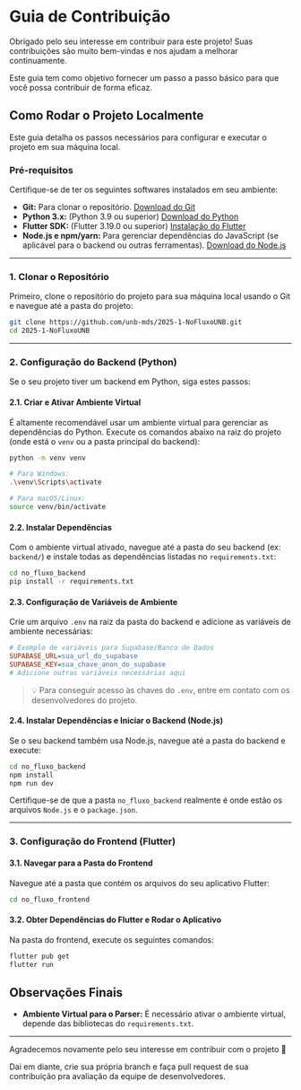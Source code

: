 # Guia de Contribuição

Obrigado pelo seu interesse em contribuir para este projeto! Suas contribuições são muito bem-vindas e nos ajudam a melhorar continuamente.

Este guia tem como objetivo fornecer um passo a passo básico para que você possa contribuir de forma eficaz.

## Como Rodar o Projeto Localmente

Este guia detalha os passos necessários para configurar e executar o projeto em sua máquina local.

### Pré-requisitos

Certifique-se de ter os seguintes softwares instalados em seu ambiente:

* **Git:** Para clonar o repositório.
  [Download do Git](https://git-scm.com/downloads)
* **Python 3.x:** (Python 3.9 ou superior)
  [Download do Python](https://www.python.org/downloads/)
* **Flutter SDK:** (Flutter 3.19.0 ou superior)
  [Instalação do Flutter](https://flutter.dev/docs/get-started/install)
* **Node.js e npm/yarn:** Para gerenciar dependências do JavaScript (se aplicável para o backend ou outras ferramentas).
  [Download do Node.js](https://nodejs.org/en/download/)

---

### 1. Clonar o Repositório

Primeiro, clone o repositório do projeto para sua máquina local usando o Git e navegue até a pasta do projeto:

```bash
git clone https://github.com/unb-mds/2025-1-NoFluxoUNB.git
cd 2025-1-NoFluxoUNB
```

---

### 2. Configuração do Backend (Python)

Se o seu projeto tiver um backend em Python, siga estes passos:

#### 2.1. Criar e Ativar Ambiente Virtual

É altamente recomendável usar um ambiente virtual para gerenciar as dependências do Python. Execute os comandos abaixo na raiz do projeto (onde está o `venv` ou a pasta principal do backend):

```bash
python -m venv venv

# Para Windows:
.\venv\Scripts\activate

# Para macOS/Linux:
source venv/bin/activate
```

#### 2.2. Instalar Dependências

Com o ambiente virtual ativado, navegue até a pasta do seu backend (ex: `backend/`) e instale todas as dependências listadas no `requirements.txt`:

```bash
cd no_fluxo_backend
pip install -r requirements.txt
```

#### 2.3. Configuração de Variáveis de Ambiente

Crie um arquivo `.env` na raiz da pasta do backend e adicione as variáveis de ambiente necessárias:

```ini
# Exemplo de variáveis para Supabase/Banco de Dados
SUPABASE_URL=sua_url_do_supabase
SUPABASE_KEY=sua_chave_anon_do_supabase
# Adicione outras variáveis necessárias aqui
```

> 💡 Para conseguir acesso às chaves do `.env`, entre em contato com os desenvolvedores do projeto.

#### 2.4. Instalar Dependências e Iniciar o Backend (Node.js)

Se o seu backend também usa Node.js, navegue até a pasta do backend e execute:

```bash
cd no_fluxo_backend
npm install
npm run dev
```

Certifique-se de que a pasta `no_fluxo_backend` realmente é onde estão os arquivos `Node.js` e o `package.json`.

---

### 3. Configuração do Frontend (Flutter)

#### 3.1. Navegar para a Pasta do Frontend

Navegue até a pasta que contém os arquivos do seu aplicativo Flutter:

```bash
cd no_fluxo_frontend 
```

#### 3.2. Obter Dependências do Flutter e Rodar o Aplicativo

Na pasta do frontend, execute os seguintes comandos:

```bash
flutter pub get
flutter run
```

## Observações Finais


* **Ambiente Virtual para o Parser:** É necessário ativar o ambiente virtual, depende das bibliotecas do `requirements.txt`.

---

Agradecemos novamente pelo seu interesse em contribuir com o projeto 🚀

Dai em diante, crie sua própria branch e faça pull request de sua contribuição pra avaliação da equipe de desenvolvedores.
